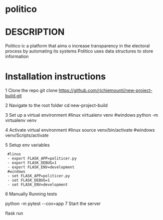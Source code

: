 # politico

# DESCRIPTION
Politico ic a platform that aims o increase transparency in the electoral process by automating its systems
Politico uses data structures to store information


# Installation instructions
1 Clone the repo
    git clone https://github.com/richiemounti/new-project-build.git

2 Navigate to the root folder
    cd new-project-build

3 Set up a virtual environment
    #linux
     virtualenv venv
    #windows
     python -m virtualenv venv
     
4 Activate virtual environment
    #linux
     source venv/bin/activate
    #windows
     venv/Scripts/activate
    
5 Setup env variables

     #linux
     - export FLASK_APP=politicer.py
     - export FLASK_DEBUG=1
     - export FLASK_ENV=development
     #windows
     - set FLASK_APP=politicer.py
     - set FLASK_DEBUG=1
     - set FLASK_ENV=development
6 Manually Running tests

   python -m pytest --cov=app
7 Start the server

   flask run

